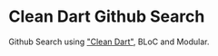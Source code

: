# Clean Dart Github Search

Github Search using ["Clean Dart"](https://github.com/Flutterando/Clean-Dart), BLoC and Modular.


